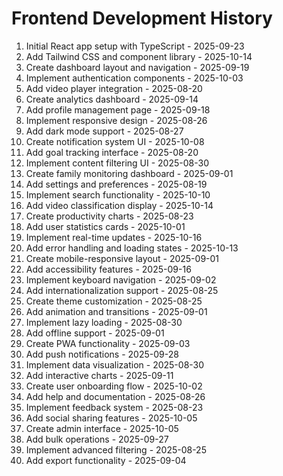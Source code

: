 # Frontend Development History

1. Initial React app setup with TypeScript - 2025-09-23
2. Add Tailwind CSS and component library - 2025-10-14
3. Create dashboard layout and navigation - 2025-09-19
4. Implement authentication components - 2025-10-03
5. Add video player integration - 2025-08-20
6. Create analytics dashboard - 2025-09-14
7. Add profile management page - 2025-09-18
8. Implement responsive design - 2025-08-26
9. Add dark mode support - 2025-08-27
10. Create notification system UI - 2025-10-08
11. Add goal tracking interface - 2025-08-20
12. Implement content filtering UI - 2025-08-30
13. Create family monitoring dashboard - 2025-09-01
14. Add settings and preferences - 2025-08-19
15. Implement search functionality - 2025-10-10
16. Add video classification display - 2025-10-14
17. Create productivity charts - 2025-08-23
18. Add user statistics cards - 2025-10-01
19. Implement real-time updates - 2025-10-16
20. Add error handling and loading states - 2025-10-13
21. Create mobile-responsive layout - 2025-09-01
22. Add accessibility features - 2025-09-16
23. Implement keyboard navigation - 2025-09-02
24. Add internationalization support - 2025-08-25
25. Create theme customization - 2025-08-25
26. Add animation and transitions - 2025-09-01
27. Implement lazy loading - 2025-08-30
28. Add offline support - 2025-09-01
29. Create PWA functionality - 2025-09-03
30. Add push notifications - 2025-09-28
31. Implement data visualization - 2025-08-30
32. Add interactive charts - 2025-09-11
33. Create user onboarding flow - 2025-10-02
34. Add help and documentation - 2025-08-26
35. Implement feedback system - 2025-08-23
36. Add social sharing features - 2025-10-05
37. Create admin interface - 2025-10-05
38. Add bulk operations - 2025-09-27
39. Implement advanced filtering - 2025-08-25
40. Add export functionality - 2025-09-04
